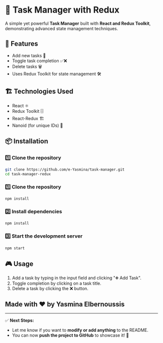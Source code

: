 # 📝 Task Manager with Redux

A simple yet powerful **Task Manager** built with **React and Redux Toolkit**, demonstrating advanced state management techniques.

## 🚀 Features
- Add new tasks 📌
- Toggle task completion ✅❌
- Delete tasks 🗑️
- Uses Redux Toolkit for state management 🛠️

## 🏗️ Technologies Used
- React ⚛️
- Redux Toolkit 🗄️
- React-Redux 🏗️
- Nanoid (for unique IDs) 🔢

## 📦 Installation

### 1️⃣ Clone the repository  
```sh
git clone https://github.com/e-Yasmina/task-manager.git
cd task-manager-redux
```
### 1️⃣ Clone the repository  
```sh
npm install
```
### 2️⃣ Install dependencies 
```sh
npm install
```
### 3️⃣ Start the development server
```sh
npm start
```

## 🎮 Usage

1. Add a task by typing in the input field and clicking "➕ Add Task".
2. Toggle completion by clicking on a task title.
3. Delete a task by clicking the ❌ button.

## Made with ❤️ by Yasmina Elbernoussis
---

✅ **Next Steps:**  
- Let me know if you want to **modify or add anything** to the README.  
- You can now **push the project to GitHub** to showcase it! 🚀
